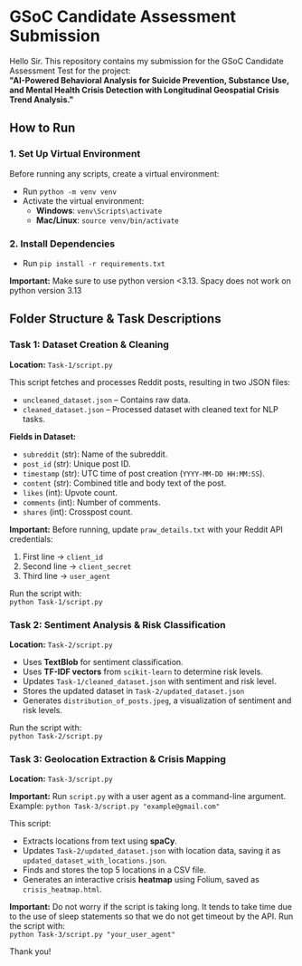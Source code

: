 # GSoC Candidate Assessment Submission  

Hello Sir. This repository contains my submission for the GSoC Candidate Assessment Test for the project:  
**"AI-Powered Behavioral Analysis for Suicide Prevention, Substance Use, and Mental Health Crisis Detection with Longitudinal Geospatial Crisis Trend Analysis."**  

## How to Run  

### 1. Set Up Virtual Environment  
Before running any scripts, create a virtual environment:  

- Run `python -m venv venv`  
- Activate the virtual environment:  
  - **Windows**: `venv\Scripts\activate`  
  - **Mac/Linux**: `source venv/bin/activate`  

### 2. Install Dependencies  
- Run `pip install -r requirements.txt`  

**Important:** Make sure to use python version <3.13. Spacy does not work on python version 3.13

## Folder Structure & Task Descriptions  

### Task 1: Dataset Creation & Cleaning  
**Location:** `Task-1/script.py`  

This script fetches and processes Reddit posts, resulting in two JSON files:  

- `uncleaned_dataset.json` – Contains raw data.  
- `cleaned_dataset.json` – Processed dataset with cleaned text for NLP tasks.  

**Fields in Dataset:**  

- `subreddit` (str): Name of the subreddit.  
- `post_id` (str): Unique post ID.  
- `timestamp` (str): UTC time of post creation (`YYYY-MM-DD HH:MM:SS`).  
- `content` (str): Combined title and body text of the post.  
- `likes` (int): Upvote count.  
- `comments` (int): Number of comments.  
- `shares` (int): Crosspost count.  

**Important:** Before running, update `praw_details.txt` with your Reddit API credentials:  

1. First line → `client_id`  
2. Second line → `client_secret`  
3. Third line → `user_agent`  

Run the script with:  
`python Task-1/script.py`  


### Task 2: Sentiment Analysis & Risk Classification  
**Location:** `Task-2/script.py`  

- Uses **TextBlob** for sentiment classification.  
- Uses **TF-IDF vectors** from `scikit-learn` to determine risk levels.  
- Updates `Task-1/cleaned_dataset.json` with sentiment and risk level.  
- Stores the updated dataset in `Task-2/updated_dataset.json`
- Generates `distribution_of_posts.jpeg`, a visualization of sentiment and risk levels.  

Run the script with:  
`python Task-2/script.py`  


### Task 3: Geolocation Extraction & Crisis Mapping  
**Location:** `Task-3/script.py`  

**Important:** Run `script.py` with a user agent as a command-line argument.  
Example: `python Task-3/script.py "example@gmail.com"`  

This script:  
- Extracts locations from text using **spaCy**.  
- Updates `Task-2/updated_dataset.json` with location data, saving it as `updated_dataset_with_locations.json`.  
- Finds and stores the top 5 locations in a CSV file.  
- Generates an interactive crisis **heatmap** using Folium, saved as `crisis_heatmap.html`.  

**Important:** Do not worry if the script is taking long. It tends to take time due to the use of sleep statements so that we do not get timeout by the API. 
Run the script with:  
`python Task-3/script.py "your_user_agent"`  

Thank you!
